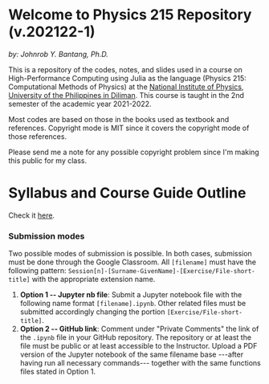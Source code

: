 # Welcome to Physics 215 Repository (v.202122-1)
*by: Johnrob Y. Bantang, Ph.D.*


This is a repository of the codes, notes, and slides used in a course on High-Performance Computing using Julia as the language (Physics 215: Computational Methods of Physics) at the [National Institute of Physics](http://nip.upd.edu.ph), [University of the Philippines in Diliman](http://upd.edu.ph).
This course is taught in the 2nd semester of the academic year 2021-2022.

Most codes are based on those in the books used as textbook and references. 
Copyright mode is MIT since it covers the copyright mode of those references.

Please send me a note for any possible copyright problem since I'm making this public for my class.

# Syllabus and Course Guide Outline

Check it [here](SYLLABUS.md).

### Submission modes
Two possible modes of submission is possible.
In both cases, submission must be done through the Google Classroom.
All `[filename]` must have the following pattern: `Session[n]-[Surname-GivenName]-[Exercise/File-short-title]` with the appropriate extension name.
1. **Option 1 -- Jupyter nb file**: Submit a Jupyter notebook file with the following name format `[filename].ipynb`.
   Other related files must be submitted accordingly changing the portion `[Exercise/File-short-title]`.
2. **Option 2 -- GitHub link**: Comment under "Private Comments" the link of the `.ipynb` file in your GitHub repository.
   The repository or at least the file must be public or at least accessible to the Instructor.
   Upload a PDF version of the Jupyter notebook of the same filename base ---after having run all necessary commands--- together with the same functions files stated in Option 1.
